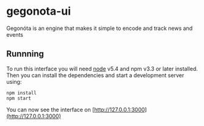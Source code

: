 # gegonota-ui
Gegonóta is an engine that makes it simple to encode and track news and events

## Runnning

To run this interface you will need [node](https://nodejs.org/en/) v5.4 and npm v3.3 or later installed. Then you can install the dependencies and start a development server using:

```
npm install
npm start
```

You can now see the interface on [http://127.0.0.1:3000](http://127.0.0.1:3000)
